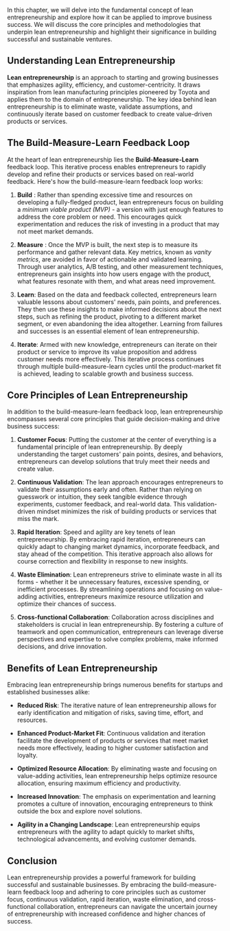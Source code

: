 
In this chapter, we will delve into the fundamental concept of lean entrepreneurship and explore how it can be applied to improve business success. We will discuss the core principles and methodologies that underpin lean entrepreneurship and highlight their significance in building successful and sustainable ventures.

Understanding Lean Entrepreneurship
-----------------------------------

**Lean entrepreneurship** is an approach to starting and growing businesses that emphasizes agility, efficiency, and customer-centricity. It draws inspiration from lean manufacturing principles pioneered by Toyota and applies them to the domain of entrepreneurship. The key idea behind lean entrepreneurship is to eliminate waste, validate assumptions, and continuously iterate based on customer feedback to create value-driven products or services.

The Build-Measure-Learn Feedback Loop
-------------------------------------

At the heart of lean entrepreneurship lies the **Build-Measure-Learn** feedback loop. This iterative process enables entrepreneurs to rapidly develop and refine their products or services based on real-world feedback. Here's how the build-measure-learn feedback loop works:

1. **Build** : Rather than spending excessive time and resources on developing a fully-fledged product, lean entrepreneurs focus on building a *minimum viable product (MVP)* - a version with just enough features to address the core problem or need. This encourages quick experimentation and reduces the risk of investing in a product that may not meet market demands.

2. **Measure** : Once the MVP is built, the next step is to measure its performance and gather relevant data. Key metrics, known as *vanity metrics*, are avoided in favor of actionable and validated learning. Through user analytics, A/B testing, and other measurement techniques, entrepreneurs gain insights into how users engage with the product, what features resonate with them, and what areas need improvement.

3. **Learn**: Based on the data and feedback collected, entrepreneurs learn valuable lessons about customers' needs, pain points, and preferences. They then use these insights to make informed decisions about the next steps, such as refining the product, pivoting to a different market segment, or even abandoning the idea altogether. Learning from failures and successes is an essential element of lean entrepreneurship.

4. **Iterate**: Armed with new knowledge, entrepreneurs can iterate on their product or service to improve its value proposition and address customer needs more effectively. This iterative process continues through multiple build-measure-learn cycles until the product-market fit is achieved, leading to scalable growth and business success.

Core Principles of Lean Entrepreneurship
----------------------------------------

In addition to the build-measure-learn feedback loop, lean entrepreneurship encompasses several core principles that guide decision-making and drive business success:

1. **Customer Focus**: Putting the customer at the center of everything is a fundamental principle of lean entrepreneurship. By deeply understanding the target customers' pain points, desires, and behaviors, entrepreneurs can develop solutions that truly meet their needs and create value.

2. **Continuous Validation**: The lean approach encourages entrepreneurs to validate their assumptions early and often. Rather than relying on guesswork or intuition, they seek tangible evidence through experiments, customer feedback, and real-world data. This validation-driven mindset minimizes the risk of building products or services that miss the mark.

3. **Rapid Iteration**: Speed and agility are key tenets of lean entrepreneurship. By embracing rapid iteration, entrepreneurs can quickly adapt to changing market dynamics, incorporate feedback, and stay ahead of the competition. This iterative approach also allows for course correction and flexibility in response to new insights.

4. **Waste Elimination**: Lean entrepreneurs strive to eliminate waste in all its forms - whether it be unnecessary features, excessive spending, or inefficient processes. By streamlining operations and focusing on value-adding activities, entrepreneurs maximize resource utilization and optimize their chances of success.

5. **Cross-functional Collaboration**: Collaboration across disciplines and stakeholders is crucial in lean entrepreneurship. By fostering a culture of teamwork and open communication, entrepreneurs can leverage diverse perspectives and expertise to solve complex problems, make informed decisions, and drive innovation.

Benefits of Lean Entrepreneurship
---------------------------------

Embracing lean entrepreneurship brings numerous benefits for startups and established businesses alike:

* **Reduced Risk**: The iterative nature of lean entrepreneurship allows for early identification and mitigation of risks, saving time, effort, and resources.

* **Enhanced Product-Market Fit**: Continuous validation and iteration facilitate the development of products or services that meet market needs more effectively, leading to higher customer satisfaction and loyalty.

* **Optimized Resource Allocation**: By eliminating waste and focusing on value-adding activities, lean entrepreneurship helps optimize resource allocation, ensuring maximum efficiency and productivity.

* **Increased Innovation**: The emphasis on experimentation and learning promotes a culture of innovation, encouraging entrepreneurs to think outside the box and explore novel solutions.

* **Agility in a Changing Landscape**: Lean entrepreneurship equips entrepreneurs with the agility to adapt quickly to market shifts, technological advancements, and evolving customer demands.

Conclusion
----------

Lean entrepreneurship provides a powerful framework for building successful and sustainable businesses. By embracing the build-measure-learn feedback loop and adhering to core principles such as customer focus, continuous validation, rapid iteration, waste elimination, and cross-functional collaboration, entrepreneurs can navigate the uncertain journey of entrepreneurship with increased confidence and higher chances of success.

